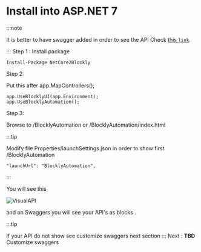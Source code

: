 # Install into  ASP.NET 7

:::note

It is better to have swagger added in order to see the API 
Check [this `link`](https://learn.microsoft.com/en-us/aspnet/core/tutorials/web-api-help-pages-using-swagger?view=aspnetcore-7.0).

:::
Step 1 : Install package 

```code
Install-Package NetCore2Blockly
```

Step 2: 

Put this after app.MapControllers();

```code csharp
app.UseBlocklyUI(app.Environment);
app.UseBlocklyAutomation();
```

Step 3:

Browse to /BlocklyAutomation or /BlocklyAutomation/index.html

:::tip

Modify file Properties/launchSettings.json in order to show first /BlocklyAutomation

```code
"launchUrl": "BlocklyAutomation",
```
:::

You will see this

![VisualAPI](/img/generated/root.png)

and on Swaggers you will see your API's as blocks .

:::tip

If your API do not show see customize swaggers next section
:::
Next : **TBD** Customize swaggers  
